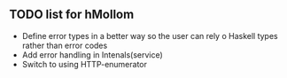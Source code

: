 TODO list for hMollom
---------------------


- Define error types in a better way so the user can rely o Haskell types rather than error codes
- Add error handling in Intenals(service)
- Switch to using HTTP-enumerator
